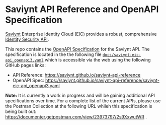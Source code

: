 # Saviynt API Reference and OpenAPI Specification

[Saviynt](https://saviynt.om) Enterprise Identity Cloud (EIC) provides a robust, comprehensive [Identity Security API](https://saviynt.com/api-reference/).

This repo contains the [OpenAPI Specification](https://spec.openapis.org/oas/latest.html) for the Saviynt API. The specification is located in the the following file [`docs/saviynt-eic-api_openapi3.yaml`](docs/saviynt-eic-api_openapi3.yaml) which is accessible via the web using the following GitHub pages links:

* API Reference: https://saviynt.github.io/saviynt-api-reference
* OpenAPI Spec: https://saviynt.github.io/saviynt-api-reference/saviynt-eic-api_openapi3.yaml

**Note:** It is currently a work in progress and will be gaining additional API specifications over time. For a complete list of the current APIs, please use the Postman Collection at the following URL whileh this specification is being built out: https://documenter.getpostman.com/view/23973797/2s9XxwutWR .